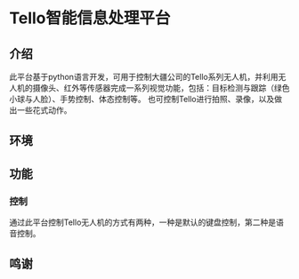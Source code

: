 # Tello智能信息处理平台
## 介绍
此平台基于python语言开发，可用于控制大疆公司的Tello系列无人机，并利用无人机的摄像头、红外等传感器完成一系列视觉功能，包括：目标检测与跟踪（绿色小球与人脸）、手势控制、体态控制等。
也可控制Tello进行拍照、录像，以及做出一些花式动作。

## 环境


## 功能

### 控制
通过此平台控制Tello无人机的方式有两种，一种是默认的键盘控制，第二种是语音控制。

## 鸣谢